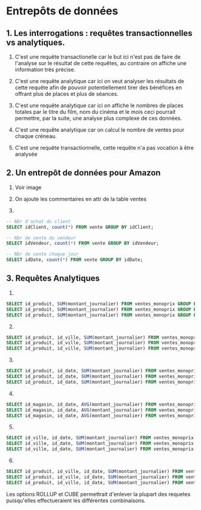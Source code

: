 # Entrepôts de données

## 1. Les interrogations : requêtes transactionnelles vs analytiques.

1. C'est une requête transactionelle car le but ici n'est pas de faire de l'analyse sur le résultat de cette requêtes, au contraire on affiche une information très précise.

2. C'est une requête analytique car ici on veut analyser les résultats de cette requête afin de pouvoir potentiellement tirer des bénéfices en offrant plus de places et plus de séances.

3. C'est une requête analytique car ici on affiche le nombres de places totales par le titre du film, nom du cinéma et le mois ceci pourrait permettre, par la suite, une analyse plus complexe  de ces données.

4. C'est une requête analytique car on calcul le nombre de ventes pour chaque créneau.

5. C'est une requête transactionnelle, cette requête n'a pas vocation à être analysée


## 2. Un entrepôt de données pour Amazon

1. Voir image

2. On ajoute les commentaires en attr de la table ventes

3.
```sql
-- Nbr d'achat du client
SELECT idClient, count(*) FROM vente GROUP BY idClient;

-- Nbr de vente du vendeur
SELECT idVendeur, count(*) FROM vente GROUP BY idVendeur;

-- Nbr de vente chaque jour
SELECT idDate, count(*) FROM vente GROUP BY idDate; 
```


## 3. Requêtes Analytiques
1.
```sql
SELECT id_produit, SUM(montant_journalier) FROM ventes_monoprix GROUP BY id_produit;
SELECT id_produit, SUM(montant_journalier) FROM ventes_monoprix GROUP BY ROLLUP id_produit;
SELECT id_produit, SUM(montant_journalier) FROM ventes_monoprix GROUP BY CUBE id_produit;
```

2.
```sql
SELECT id_produit, id_ville, SUM(montant_journalier) FROM ventes_monoprix GROUP BY id_produit, id_ville;
SELECT id_produit, id_ville, SUM(montant_journalier) FROM ventes_monoprix GROUP BY ROLLUP id_produit, id_ville;
SELECT id_produit, id_ville, SUM(montant_journalier) FROM ventes_monoprix GROUP BY CUBE id_produit, id_ville;
```

3.
```sql
SELECT id_produit, id_date, SUM(montant_journalier) FROM ventes_monoprix GROUP BY id_produit, id_date;
SELECT id_produit, id_date, SUM(montant_journalier) FROM ventes_monoprix GROUP BY ROLLUP id_produit, id_date;
SELECT id_produit, id_date, SUM(montant_journalier) FROM ventes_monoprix GROUP BY CUBE id_produit, id_date;
```
4.
```sql
SELECT id_magasin, id_date, AVG(montant_journalier) FROM ventes_monoprix GROUP BY id_magasin, id_date;
SELECT id_magasin, id_date, AVG(montant_journalier) FROM ventes_monoprix GROUP BY ROLLUP id_magasin, id_date;
SELECT id_magasin, id_date, AVG(montant_journalier) FROM ventes_monoprix GROUP BY CUBE id_magasin, id_date;
```

5.
```sql
SELECT id_ville, id_date, SUM(montant_journalier) FROM ventes_monoprix GROUP BY id_ville, id_date;
SELECT id_ville, id_date, SUM(montant_journalier) FROM ventes_monoprix GROUP BY ROLLUP id_ville, id_date;
SELECT id_ville, id_date, SUM(montant_journalier) FROM ventes_monoprix GROUP BY CUBE id_ville, id_date;
```

6.
```sql
SELECT id_produit, id_ville, id_date, SUM(montant_journalier) FROM ventes_monoprix GROUP BY id_produit, id_ville, id_date;
SELECT id_produit, id_ville, id_date, SUM(montant_journalier) FROM ventes_monoprix GROUP BY ROLLUP id_produit, id_ville, id_date;
SELECT id_produit, id_ville, id_date, SUM(montant_journalier) FROM ventes_monoprix GROUP BY CUBE id_produit, id_ville, id_date;
```

Les options ROLLUP et CUBE permettrait d'enlever la plupart des requetes puisqu'elles effectueraient les différentes combinaisons.
